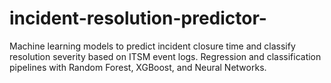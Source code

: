 # incident-resolution-predictor-
Machine learning models to predict incident closure time and classify resolution severity based on ITSM event logs. Regression and classification pipelines with Random Forest, XGBoost, and Neural Networks.
